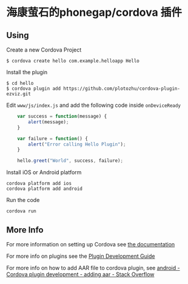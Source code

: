 # 海康萤石的phonegap/cordova 插件


## Using

Create a new Cordova Project

    $ cordova create hello com.example.helloapp Hello

Install the plugin

    $ cd hello
    $ cordova plugin add https://github.com/plotozhu/cordova-plugin-ezviz.git


Edit `www/js/index.js` and add the following code inside `onDeviceReady`

```js
    var success = function(message) {
        alert(message);
    }

    var failure = function() {
        alert("Error calling Hello Plugin");
    }

    hello.greet("World", success, failure);
```

Install iOS or Android platform

    cordova platform add ios
    cordova platform add android

Run the code

    cordova run

## More Info

For more information on setting up Cordova see [the documentation](http://cordova.apache.org/docs/en/latest/guide/cli/index.html)

For more info on plugins see the [Plugin Development Guide](http://cordova.apache.org/docs/en/latest/guide/hybrid/plugins/index.html)

For more info on how to add AAR file to cordova plugin, see [android - Cordova plugin development - adding aar - Stack Overflow](https://stackoverflow.com/questions/30757208/cordova-plugin-development-adding-aar)
